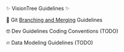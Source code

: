 ✨ VisionTree Guidelines ✨

🐙 Git [Branching and Merging](https://github.com/visiontree-software/vt-rd-content/wiki/Branching-and-Merging) Guidelines

🤓 Dev Guidelines Coding Conventions (TODO)

🔥 Data Modeling Guidelines (TODO)
